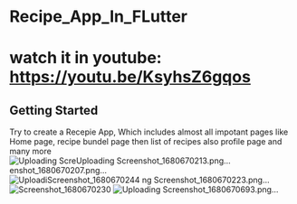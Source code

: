 # Recipe_App_In_FLutter
# watch it in youtube: https://youtu.be/KsyhsZ6gqos

## Getting Started

Try to create a Recepie App, Which includes almost all impotant pages like Home page, recipe bundel page then list of recipes also profile page and many more
![Uploading Scre![Uploading Screenshot_1680670213.png…]()
enshot_1680670207.png…]()
![Uploadi![Screenshot_1680670244](https://user-images.githubusercontent.com/104968699/230046909-f4d0a043-0a61-4aa8-b798-64042149e3f9.png)
ng Screenshot_1680670223.png…]()
![Screenshot_1680670230](https://user-images.githubusercontent.com/104968699/230046892-c354b2d7-bfca-43be-a645-cb17277a72cd.png)
![Uploading Screenshot_1680670693.png…]()
